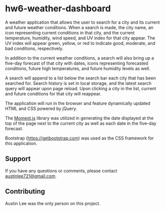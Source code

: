 # hw6-weather-dashboard

A weather application that allows the user to search for a city and its current and future weather conditions. When a search is made, the city name, an icon representing current conditions in that city, and the current temperature, humidity, wind speed, and UV index for that city appear. The UV index will appear green, yellow, or red to indicate good, moderate, and bad conditions, respectively.

In addition to the current weather conditions, a search will also bring up a five-day forecast of that city with dates, icons representing forecasted conditions, future high temperatures, and future humidity levels as well.

A search will append to a list below the search bar each city that has been searched for. Search history is set in local storage, and the latest search query will appear upon page reload. Upon clicking a city in the list, current and future conditions for that city will reappear.

The application will run in the browser and feature dynamically updated HTML and CSS powered by jQuery.

The [Moment.js](https://momentjs.com/) library was utilized in generating the date displayed at the top of the page next to the current city as well as each date in the five-day forecast.

Bootstrap (https://getbootstrap.com) was used as the CSS framework for this application.

## Support
If you have any questions or comments, please contact austinlee721@gmail.com.

## Contributing
Austin Lee was the only person on this project.
